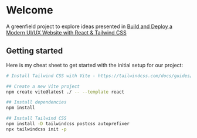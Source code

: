 # Welcome

A greenfield project to explore ideas presented in [Build and Deploy a Modern UI/UX Website with React & Tailwind CSS](https://www.youtube.com/watch?v=B91wc5dCEBA)

## Getting started

Here is my cheat sheet to get started with the initial setup for our project:

```sh
# Install Tailwind CSS with Vite - https://tailwindcss.com/docs/guides/vite

## Create a new Vite project
npm create vite@latest ./ -- --template react

## Install dependencies
npm install

## Install Tailwind CSS
npm install -D tailwindcss postcss autoprefixer
npx tailwindcss init -p

```
